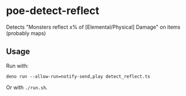 # poe-detect-reflect

Detects "Monsters reflect x% of [Elemental/Physical] Damage" on items (probably maps)

## Usage

Run with:
```console
deno run --allow-run=notify-send,play detect_reflect.ts
```

Or with `./run.sh`.
